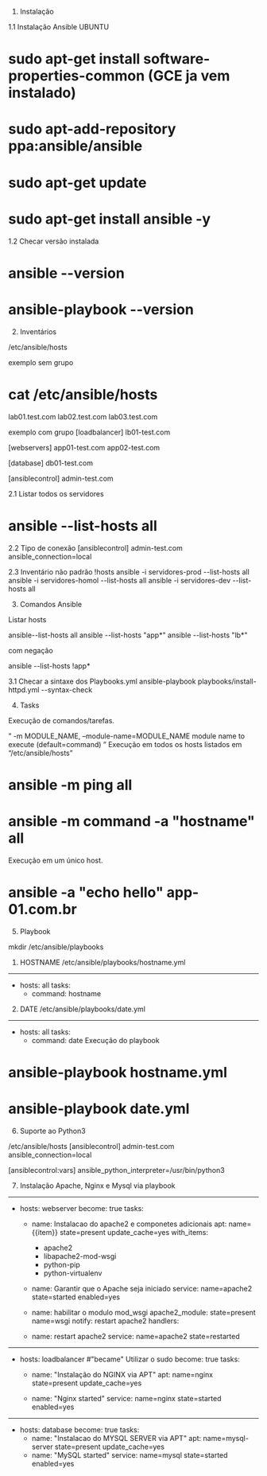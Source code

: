 1. Instalação

1.1 Instalação Ansible UBUNTU

# sudo apt-get install software-properties-common (GCE ja vem instalado)
# sudo apt-add-repository ppa:ansible/ansible
# sudo apt-get update
# sudo apt-get install ansible -y

1.2 Checar versão instalada

# ansible --version
# ansible-playbook --version

2. Inventários

/etc/ansible/hosts

exemplo sem grupo
# cat /etc/ansible/hosts
lab01.test.com
lab02.test.com
lab03.test.com

exemplo com grupo
[loadbalancer]
lb01-test.com

[webservers]
app01-test.com
app02-test.com

[database]
db01-test.com

[ansiblecontrol]
admin-test.com

2.1 Listar todos os servidores 
# ansible --list-hosts all

2.2 Tipo de conexão
[ansiblecontrol]
admin-test.com ansible_connection=local

2.3 Inventário não padrão !hosts
ansible -i servidores-prod --list-hosts all
ansible -i servidores-homol --list-hosts all
ansible -i servidores-dev --list-hosts all

3. Comandos Ansible

Listar hosts

ansible--list-hosts all
ansible --list-hosts "app*"
ansible --list-hosts "lb*"

com negação

ansible --list-hosts \!app*

3.1 Checar a sintaxe dos Playbooks.yml
ansible-playbook playbooks/install-httpd.yml --syntax-check

4. Tasks

Execução de comandos/tarefas.

”
-m MODULE_NAME, –module-name=MODULE_NAME
module name to execute (default=command)
”
Execução em todos os hosts listados em “/etc/ansible/hosts”

# ansible -m ping all
# ansible -m command -a "hostname" all
Execução em um único host.

# ansible -a "echo hello" app-01.com.br

5. Playbook

mkdir /etc/ansible/playbooks

1. HOSTNAME
/etc/ansible/playbooks/hostname.yml
---
   - hosts: all
     tasks:
      - command: hostname
2. DATE
/etc/ansible/playbooks/date.yml
---
   - hosts: all
     tasks:
      - command: date
Execução do playbook

# ansible-playbook hostname.yml
# ansible-playbook date.yml

6. Suporte ao Python3

/etc/ansible/hosts
[ansiblecontrol]
admin-test.com ansible_connection=local

[ansiblecontrol:vars]
ansible_python_interpreter=/usr/bin/python3

7. Instalação Apache, Nginx e Mysql via playbook

---
- hosts: webserver
  become: true
  tasks:
    - name: Instalacao do apache2 e componetes adicionais
      apt: name={{item}} state=present update_cache=yes
      with_items:
        - apache2
        - libapache2-mod-wsgi
        - python-pip
        - python-virtualenv

    - name: Garantir que o Apache seja iniciado
      service: name=apache2 state=started enabled=yes

    - name: habilitar o modulo mod_wsgi
      apache2_module: state=present name=wsgi
      notify: restart apache2
  handlers:
    - name: restart apache2
      service: name=apache2 state=restarted

---
- hosts: loadbalancer
  #"became" Utilizar o sudo
  become: true
  tasks:
  - name: "Instalação do NGINX via APT"
    apt: name=nginx state=present update_cache=yes

  - name: "Nginx started"
    service: name=nginx state=started enabled=yes

---
- hosts: database
  become: true
  tasks:
    - name: "Instalacao do MYSQL SERVER via APT"
      apt: name=mysql-server state=present update_cache=yes
    - name: "MySQL started"
      service: name=mysql state=started enabled=yes






